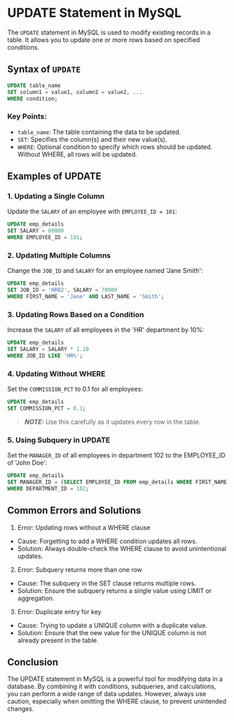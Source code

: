 # UPDATE Statement in MySQL
The `UPDATE` statement in MySQL is used to modify existing records in a table. It allows you to update one or more rows based on specified conditions.

## Syntax of `UPDATE`
```sql
UPDATE table_name
SET column1 = value1, column2 = value2, ...
WHERE condition;
```
### Key Points:
- `table_name`: The table containing the data to be updated.
- `SET`: Specifies the column(s) and their new value(s).
- `WHERE`: Optional condition to specify which rows should be updated. Without WHERE, all rows will be updated.

## Examples of UPDATE
### 1. Updating a Single Column
Update the `SALARY` of an employee with `EMPLOYEE_ID = 101`:

```sql
UPDATE emp_details
SET SALARY = 80000
WHERE EMPLOYEE_ID = 101;
```

### 2. Updating Multiple Columns
Change the `JOB_ID` and `SALARY` for an employee named 'Jane Smith':

```sql
UPDATE emp_details
SET JOB_ID = 'HR02', SALARY = 70000
WHERE FIRST_NAME = 'Jane' AND LAST_NAME = 'Smith';
```

### 3. Updating Rows Based on a Condition
Increase the `SALARY` of all employees in the 'HR' department by 10%:

```sql
UPDATE emp_details
SET SALARY = SALARY * 1.10
WHERE JOB_ID LIKE 'HR%';
```

### 4. Updating Without WHERE
Set the `COMMISSION_PCT` to 0.1 for all employees:

```sql
UPDATE emp_details
SET COMMISSION_PCT = 0.1;
```
> **_NOTE:_** Use this carefully as it updates every row in the table.

### 5. Using Subquery in UPDATE
Set the `MANAGER_ID` of all employees in department 102 to the EMPLOYEE_ID of 'John Doe':

```sql
UPDATE emp_details
SET MANAGER_ID = (SELECT EMPLOYEE_ID FROM emp_details WHERE FIRST_NAME = 'John' AND LAST_NAME = 'Doe')
WHERE DEPARTMENT_ID = 102;
```

## Common Errors and Solutions
1. Error: Updating rows without a WHERE clause
- Cause: Forgetting to add a WHERE condition updates all rows.
- Solution: Always double-check the WHERE clause to avoid unintentional updates.

2. Error: Subquery returns more than one row
- Cause: The subquery in the SET clause returns multiple rows.
- Solution: Ensure the subquery returns a single value using LIMIT or aggregation.

3. Error: Duplicate entry for key
- Cause: Trying to update a UNIQUE column with a duplicate value.
- Solution: Ensure that the new value for the UNIQUE column is not already present in the table.

## Conclusion
The UPDATE statement in MySQL is a powerful tool for modifying data in a database. By combining it with conditions, subqueries, and calculations, you can perform a wide range of data updates. However, always use caution, especially when omitting the WHERE clause, to prevent unintended changes.
